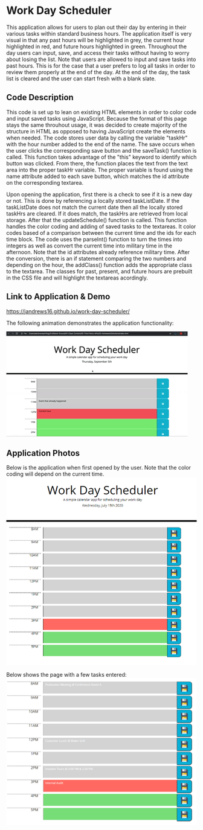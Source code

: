 # Work Day Scheduler

This application allows for users to plan out their day by entering in their various tasks within standard business hours. The application itself is very visual in that any past hours will be highlighted in grey, the current hour highlighted in red, and future hours highlighted in green. Throughout the day users can input, save, and access their tasks without having to worry about losing the list. Note that users are allowed to input and save tasks into past hours. This is for the case that a user prefers to log all tasks in order to review them properly at the end of the day. At the end of the day, the task list is cleared and the user can start fresh with a blank slate.

## Code Description

This code is set up to lean on existing HTML elements in order to color code and input saved tasks using JavaScript. Because the format of this page stays the same throuhout usage, it was decided to create majority of the structure in HTML as opposed to having JavaScript create the elements when needed. The code stores user data by calling the variable "taskHr" with the hour number added to the end of the name. The save occurs when the user clicks the corresponding save button and the saveTask() function is called. This function takes advantage of the "this" keyword to identify which button was clicked. From there, the function places the text from the text area into the proper taskHr variable. The proper variable is found using the name attribute added to each save button, which matches the id attribute on the corresponding textarea.

Upon opening the application, first there is a check to see if it is a new day or not. This is done by referencing a locally stored taskListDate. If the taskListDate does not match the current date then all the locally stored taskHrs are cleared. If it does match, the taskHrs are retrieved from local storage. After that the updateSchedule() function is called. This function handles the color coding and adding of saved tasks to the textareas. It color codes based of a comparison between the current time and the ids for each time block. The code uses the parseInt() function to turn the times into integers as well as convert the current time into military time in the afternoon. Note that the id attributes already reference military time. After the conversion, there is an if statement comparing the two numbers and depending on the hour, the addClass() function adds the appropriate class to the textarea. The classes for past, present, and future hours are prebuilt in the CSS file and will highlight the textareas acordingly. 

## Link to Application & Demo

https://jandrews16.github.io/work-day-scheduler/

The following animation demonstrates the application functionality:

![day planner demo](./Assets/Images/Demo.gif)

## Application Photos

Below is the application when first opened by the user. Note that the color coding will depend on the current time.
![New Day](./Assets/Images/newDay.PNG)

Below shows the page with a few tasks entered:
![Tasks Entered](./Assets/Images/Tasks.PNG)

